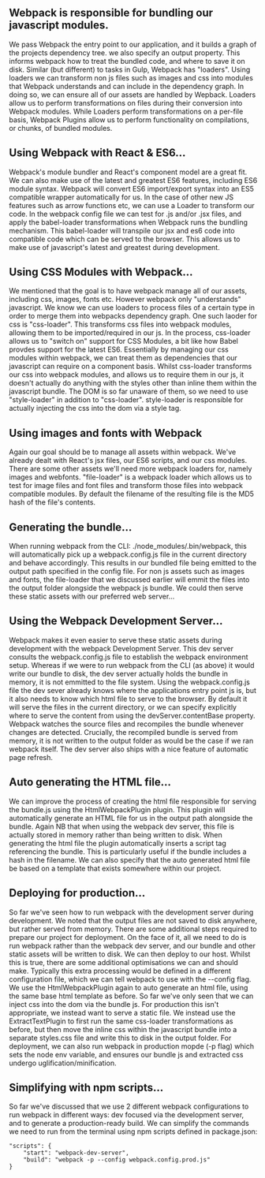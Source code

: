 ## Webpack is responsible for bundling our javascript modules.

We pass Webpack the entry point to our application, and it builds a graph of the projects dependency tree. 
we also specify an output property. This informs webpack how to treat the bundled code, and where to save it on disk.
Similar (but different) to tasks in Gulp, Webpack has "loaders". Using loaders we can transform non js files such as images and css into modules that Webpack understands and can include in the dependency graph.
In doing so, we can ensure all of our assets are handled by Wepback.
Loaders allow us to perform transformations on files during their conversion into Webpack modules.
While Loaders perform transformations on a per-file basis, Webpack Plugins allow us to perform functionality on compilations, or chunks, of bundled modules.

## Using Webpack with React & ES6...

Webpack's module bundler and React's component model are a great fit.
We can also make use of the latest and greatest ES6 features, including ES6 module syntax.
Webpack will convert ES6 import/export syntax into an ES5 compatible wrapper automatically for us.
In the case of other new JS features such as arrow functions etc, we can use a Loader to transform our code.
In the webpack config file we can test for .js and/or .jsx files, and apply the babel-loader transformations when Webpack runs the bundling mechanism.
This babel-loader will transpile our jsx and es6 code into compatible code which can be served to the browser.
This allows us to make use of javascript's latest and greatest during development.

## Using CSS Modules with Webpack...

We mentioned that the goal is to have webpack manage all of our assets, including css, images, fonts etc.
However webpack only "understands" javascript. 
We know we can use loaders to process files of a certain type in order to merge them into webpacks dependency graph.
One such laoder for css is "css-loader". This transforms css files into webpack modules, allowing them to be imported/required in our js.
In the process, css-loader allows us to "switch on" support for CSS Modules, a bit like how Babel provdes support for the latest ES6.
Essentially by managing our css modules within webpack, we can treat them as dependencies that our javascript can require on a component basis.
Whilst css-loader transforms our css into webpack modules, and allows us to require them in our js, it doesn't actually do anything with the styles other than inline them within the javascript bundle.
The DOM is so far unaware of them, so we need to use "style-loader" in addition to "css-loader".
style-loader is responsible for actually injecting the css into the dom via a style tag.

## Using images and fonts with Webpack

Again our goal should be to manage all assets within webpack. We've already dealt with React's jsx files, our ES6 scripts, and our css modules.
There are some other assets we'll need more webpack loaders for, namely images and webfonts.
"file-loader" is a webpack loader which allows us to test for image files and font files and transform those files into webpack compatible modules.
By default the filename of the resulting file is the MD5 hash of the file's contents.

## Generating the bundle...

When running webpack from the CLI: ./node_modules/.bin/webpack, this will automatically pick up a webpack.config.js file in the current directory and behave accordingly.
This results in our bundled file being emitted to the output path specified in the config file.
For non js assets such as images and fonts, the file-loader that we discussed earlier will emmit the files into the output folder alongside the webpack js bundle.
We could then serve these static assets with our preferred web server...

## Using the Webpack Development Server...

Webpack makes it even easier to serve these static assets during development with the webpack Development Server.
This dev server consults the webpack.config.js file to establish the webpack environment setup.
Whereas if we were to run webpack from the CLI (as above) it would write our bundle to disk, the dev server actually holds the bundle in memory, it is not emmitted to the file system.
Using the webpack.config.js file the dev sever already knows where the applications entry point js is, but it also needs to know which html file to serve to the browser.
By default it will serve the files in the current directory, or we can specify explicitly where to serve the content from using the devServer.contentBase property.
Webpack watches the source files and recompiles the bundle whenever changes are detected. 
Crucially, the recompiled bundle is served from memory, it is not written to the output folder as would be the case if we ran webpack itself.
The dev server also ships with a nice feature of automatic page refresh.

## Auto generating the HTML file...

We can improve the process of creating the html file responsible for serving the bundle.js using the HtmlWebpackPlugin plugin.
This plugin will automatically generate an HTML file for us in the output path alongside the bundle.
Again NB that when using the webpack dev server, this file is actually stored in memory rather than being written to disk.
When generating the html file the plugin automatically inserts a script tag referencing the bundle. This is particularly useful if the bundle includes a hash in the filename.
We can also specify that the auto generated html file be based on a template that exists somewhere within our project.

## Deploying for production...

So far we've seen how to run webpack with the development server during development.
We noted that the output files are not saved to disk anywhere, but rather served from memory.
There are some additional steps required to prepare our project for deployment.
On the face of it, all we need to do is run webpack rather than the webpack dev server, and our bundle and other static assets will be written to disk. We can then deploy to our host.
Whilst this is true, there are some additional optimisations we can and should make.
Typically this extra processing would be defined in a different configuration file, which we can tell webpack to use with the --config flag.
We use the HtmlWebpackPlugin again to auto generate an html file, using the same base html template as before.
So far we've only seen that we can inject css into the dom via the bundle js.
For production this isn't appropriate, we instead want to serve a static file.
We instead use the ExtractTextPlugin to first run the same css-loader transformations as before, but then move the inline css within the javascript bundle into a separate styles.css file and write this to disk in the output folder.
For deployment, we can also run webpack in production mopde (-p flag) which sets the node env variable, and ensures our bundle js and extracted css undergo uglification/minification.

## Simplifying with npm scripts...

So far we've discussed that we use 2 different webpack configurations to run webpack in different ways: dev focused via the development server, and to generate a production-ready build.
We can simplify the commands we need to run from the terminal using npm scripts defined in package.json:
```
"scripts": {
	"start": "webpack-dev-server",
	"build": "webpack -p --config webpack.config.prod.js"
}
```
